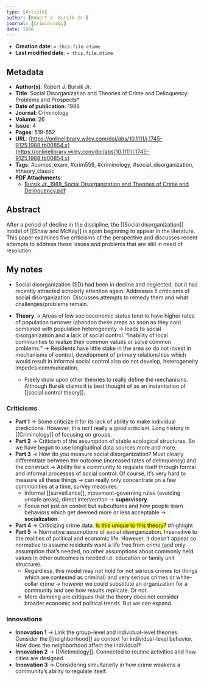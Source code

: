 ```yaml
---
type: [Article]
author: [Robert J. Bursik Jr.]
journal: [Criminology]
date: 1988
---
```


* **Creation date**: `= this.file.ctime`
* **Last modified date**: `= this.file.mtime`

## Metadata

* **Author(s)**: Robert J. Bursik Jr.
* **Title**: Social Disorganization and Theories of Crime and Delinquency: Problems and Prospects*
* **Date of publication**: 1988
* **Journal**: Criminology
* **Volume**: 26
* **Issue**: 4
* **Pages**: 519-552
* **URL**: [https://onlinelibrary.wiley.com/doi/abs/10.1111/j.1745-9125.1988.tb00854.x](https://onlinelibrary.wiley.com/doi/abs/10.1111/j.1745-9125.1988.tb00854.x)
* **Tags**: #comps_exam, #crim559, #criminology, #social_disorganization, #theory_classic
* **PDF Attachments**:
  * [Bursik Jr._1988_Social Disorganization and Theories of Crime and Delinquency.pdf](zotero://open-pdf/library/items/A923UTVE)

## Abstract

After a period of decline in the discipline, the [[Social disorganization]] model of [[Shaw and McKay]] is again beginning to appear in the literature. This paper examines five criticisms of the perspective and discusses recent attempts to address those issues and problems that are still in need of resolution.

## My notes

- Social disorganization (SD) had been in decline and neglected, but it has recently attracted scholarly attention again. Addresses 5 criticisms of social disorganization. Discusses attempts to remedy them and what challenges/problems remain.

- **Theory** → Areas of low socioeconomic status tend to have higher rates of population turnover (abandon these areas as soon as they can) combined with population heterogeneity → leads to social disorganization and a lack of social control. “Inability of local communities to realize their common values or solve common problems.” → Residents have little stake in the area so do not invest in mechanisms of control, development of primary relationships which would result in informal social control also do not develop, heterogeneity impedes communication.
	- Freely draw upon other theories to really define the mechanisms. Although Bursik claims it is best thought of as an instantiation of [[social control theory]].

### Criticisms
- **Part 1** → Some criticize it for its lack of ability to make individual predictions. However, this isn’t really a good criticism. Long history in [[Criminology]] of focusing on groups.
- **Part 2** → Criticism of the assumption of stable ecological structures. So we have begun to use longitudinal data sources more and more.
- **Part 3** → How do you measure social disorganization? Must clearly differentiate between the outcome (increased rates of delinquency) and the construct → Ability for a community to regulate itself through formal and informal processes of social control. Of course, it’s very hard to measure all these things → can really only concentrate on a few communities at a time, survey measures.
	- Informal [[surveillance]], movement-governing rules (avoiding unsafe areas), direct intervention → **supervisory**.
	- Focus not just on control but subcultures and how people learn behaviors which get deemed more or less acceptable → **socialization**.
- **Part 4** → Criticizing crime data. <mark>Is this unique to this theory?</mark> #highlight
- **Part 5** → Normative assumptions of social disorganization. Insensitive to the realities of political and economic life. However, it doesn’t appear so normative to assume residents want a life free from crime (and only assumption that’s needed, no other assumptions about commonly held values in other outcomes is needed i.e. education or family unit structure).
	- Regardless, this model may not hold for not serious crimes (or things which are contested as criminal) and very serious crimes or white-collar crime → however we could substitute an organization for a community and see how results replicate. Or not.
	- More damning are critiques that the theory does not consider broader economic and political trends. But we can expand.
    
### Innovations
- **Innovation 1** → Link the group-level and individual-level theories. Consider the [[neighborhood]] as context for individual-level behavior. How does the neighborhood affect the individual?
- **Innovation 2** → [[Victimology]]. Connected to routine activities and how cities are designed.
- **Innovation 3** → Considering simultaneity in how crime weakens a community’s ability to regulate itself.